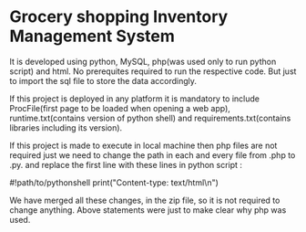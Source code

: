 # Grocery shopping Inventory Management System
It is developed using python, MySQL, php(was used only to run python script) and html. No prerequites required to run the respective code. But just to import the sql file to store the data accordingly. 

If this project is deployed in any platform it is mandatory to include ProcFile(first page to be loaded when opening a web app), runtime.txt(contains version of python shell) and requirements.txt(contains libraries including its version).

If this project is made to execute in local machine then php files are not required just we need to change the path in each and every file from .php to .py. and replace the first line with these lines in python script :

#!path/to/pythonshell                                                                                                                                             print("Content-type: text/html\n")

We have merged all these changes, in the zip file, so it is not required to change anything. Above statements were just to make clear why php was used.
